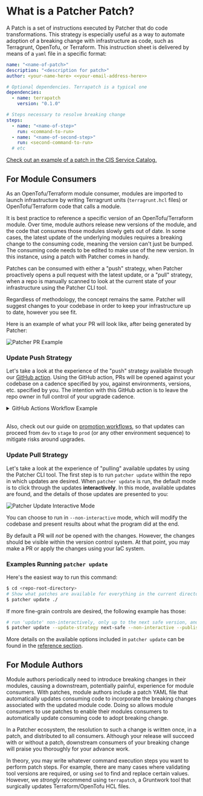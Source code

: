 # What is a Patcher Patch?

A Patch is a set of instructions executed by Patcher that do code transformations.
This strategy is especially useful as a way to automate adoption of a breaking change with infrastructure as code, such as Terragrunt, OpenTofu, or Terraform.
This instruction sheet is delivered by means of a `yaml` file in a specific format:

```yaml
name: "<name-of-patch>"
description: "<description for patch>"
author: <your-name-here> <<your-email-address-here>>

# Optional dependencies. Terrapatch is a typical one
dependencies:
  - name: terrapatch
    version: "0.1.0"

# Steps necessary to resolve breaking change
steps:
  - name: "<name-of-step>"
    run: <command-to-run>
  - name: "<name-of-second-step>"
    run: <second-command-to-run>
  # etc
```

[Check out an example of a patch in the CIS Service Catalog.](https://github.com/gruntwork-io/terraform-aws-service-catalog/blob/c3d5ede211fc3230a7d493ceea43622b337ee88a/.patcher/patches/v0.96.4/switch-to-cis-rds-module/patch.yaml)

## For Module Consumers

As an OpenTofu/Terraform module consumer, modules are imported to launch infrastructure by writing Terragrunt units (`terragrunt.hcl` files) or OpenTofu/Terraform code that calls a module.

It is best practice to reference a specific version of an OpenTofu/Terraform module. 
Over time, module authors release new versions of the module, and the code that consumes those modules slowly gets out of date. 
In some cases, the latest update of the underlying modules requires a breaking change to the consuming code, meaning the version can't just be bumped. 
The consuming code needs to be edited to make use of the new version. 
In this instance, using a patch with Patcher comes in handy.

Patches can be consumed with either a "push" strategy, when Patcher proactively opens a pull request with the latest update, or a "pull" strategy, when a repo is manually scanned to look at the current state of your infrastructure using the Patcher CLI tool.

Regardless of methodology, the concept remains the same. 
Patcher will suggest changes to your codebase in order to keep your infrastructure up to date, however you see fit. 

Here is an example of what your PR will look like, after being generated by Patcher:

![Patcher PR Example](/img/patcher/pr-example.png)

### Update Push Strategy

Let's take a look at the experience of the "push" strategy available through our [GitHub action](https://github.com/gruntwork-io/patcher-action). 
Using the GitHub action, PRs will be opened against your codebase on a cadence specified by you, against environments, versions, etc. specified by you. 
The intention with this GitHub action is to leave the repo owner in full control of your upgrade cadence. 

<details>
  <summary>GitHub Actions Workflow Example</summary>
  
  ```yaml
name: Update Dependencies
on:
  workflow_dispatch:
  repository_dispatch:
    types: [new_module_release]
  schedule:
    # 04:15 UTC on Mondays
    - cron: "15 4 * * 1"
  pull_request_target:
    types:
      - closed
    branches:
      - main

permissions:
  contents: write

env:
  ENV_FOLDER_NAME: .
  PR_BRANCH_PREFIX: patcher-updates-

jobs:
  trigger-next-env:
    if: github.event.pull_request.merged == true && contains(github.event.pull_request.labels.*.name, 'updates-dev')
    runs-on: ubuntu-latest
    steps:
      - shell: bash
        id: dependency
        env:
          PR_BRANCH_PREFIX: ${{ env.PR_BRANCH_PREFIX }}
          BRANCH: ${{ github.head_ref }}
        run: |
          dep=${BRANCH#"$PR_BRANCH_PREFIX"}
          echo "dependency=$dep" >> "$GITHUB_OUTPUT"

      - uses: peter-evans/repository-dispatch@main
        with:
          token: ${{ github.token }}
          repository: ${{ github.repository }}
          event-type: dev_updates_merged
          client-payload: '{"ref": "${{ github.ref }}", "sha": "${{ github.sha }}", "branch": "${{ github.head_ref }}", "dependency": "${{ steps.dependency.outputs.dependency }}"}'

  patcher-report:
    if: github.event_name == 'repository_dispatch' || github.event_name == 'schedule' || github.event_name == 'workflow_dispatch'
    runs-on: ubuntu-latest
    outputs:
      spec: ${{ steps.get-spec.outputs.spec }}
    steps:
      - uses: actions/checkout@v4
      - uses: gruntwork-io/patcher-action@main
        id: get-spec
        with:
          patcher_command: report
          github_token: ${{ secrets.PIPELINES_READ_TOKEN }}
          include_dirs: "*/**"
          working_dir: ./
          spec_file: patcher-spec.json

  update-env:
    needs: [patcher-report]
    runs-on: ubuntu-latest
    strategy:
      fail-fast: false
      matrix:
        dependency: ${{ fromJson(needs.patcher-report.outputs.spec).Dependencies }}
    steps:
      - uses: actions/checkout@v4

      - name: Create the spec file
        shell: bash
        run: |
          echo '${{ needs.patcher-report.outputs.spec }}' > patcher-spec.json

      - uses: gruntwork-io/patcher-action@main
        with:
          patcher_command: update
          github_token: ${{ secrets.PIPELINES_READ_TOKEN }}
          working_dir: ${{ env.ENV_FOLDER_NAME }}
          dependency: ${{ matrix.dependency.ID }}
          spec_file: patcher-spec.json
          pull_request_title: "[Patcher] Update ${{ matrix.dependency.ID }}"
          pull_request_branch: "${{ env.PR_BRANCH_PREFIX }}${{ matrix.dependency.ID }}"
  ```
</details>
<br/>

Also, check out our guide on [promotion workflows](/2.0/docs/patcher/guides/promotion-workflows), so that updates can proceed from `dev` to `stage` to `prod` (or any other environment sequence) to mitigate risks around upgrades. 

### Update Pull Strategy

Let's take a look at the experience of "pulling" available updates by using the Patcher CLI tool. 
The first step is to run `patcher update` within the repo in which updates are desired. 
When `patcher update` is run, the default mode is to click through the updates **interactively**. 
In this mode, available updates are found, and the details of those updates are presented to you:

![Patcher Update Interactive Mode](/img/patcher/interactive-update.png)

You can choose to run in `--non-interactive` mode, which will modify the codebase and present results about what the program did at the end. 

By default a PR will _not_ be opened with the changes.
However, the changes should be visible within the version control system. At that point, you may make a PR or apply the changes using your IaC system.

### Examples Running `patcher update`

Here's the easiest way to run this command:

```bash
$ cd <repo-root-directory>
# Show what patches are available for everything in the current directory and all it's children
$ patcher update ./
```

If more fine-grain controls are desired, the following example has those:

```bash
# run 'update' non-interactively, only up to the next safe version, and publish a PR with the changes
$ patcher update --update-strategy next-safe --non-interactive --publish --pr-branch grunty/update-via-patcher --pr-title "[Patcher] Update All Dependencies to Next Safe"
```

More details on the available options included in `patcher update` can be found in the [reference section](/2.0/reference/patcher/index.md#update). 

## For Module Authors

Module authors periodically need to introduce breaking changes in their modules, causing a downstream, potentially painful, experience for module consumers. 
With patches, module authors include a patch YAML file that automatically updates consuming code to incorporate the breaking changes associated with the updated module code.
Doing so allows module consumers to use patches to enable their modules consumers to automatically update consuming code to adopt breaking change.

In a Patcher ecosystem, the resolution to such a change is written once, in a patch, and distributed to all consumers. 
Although your release will succeed with or without a patch, downstream consumers of your breaking change will praise you thoroughly for your advance work. 

In theory, you may write whatever command execution steps you want to perform patch steps. 
For example, there are many cases where validating tool versions are required, or using `sed` to find and replace certain values. 
However, we _strongly_ recommend using `terrapatch`, a Gruntwork tool that surgically updates Terraform/OpenTofu HCL files.  
